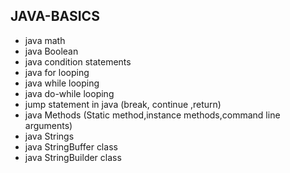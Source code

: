 ## JAVA-BASICS 
* java math 
* java Boolean     
* java condition statements
* java for looping 
* java while looping  
* java do-while looping 
* jump statement in java (break, continue ,return)
* java Methods (Static method,instance methods,command line arguments)
* java Strings 
* java  StringBuffer class     
* java StringBuilder class    
  
 
